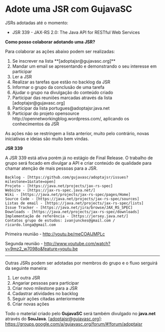 Adote uma JSR com GujavaSC
=========

JSRs adotadas até o momento:
* JSR 339 - JAX-RS 2.0: The Java API for RESTful Web Services</li>

**Como posso colaborar adotando uma JSR?**

Para colaborar as ações abaixo podem ser realizadas:
<ol>
<li>Se inscrever na lista **[adoptajsr@gujavasc.org]**</li>
<li>Mandar um email se apresentando e demonstrando o seu interesse em participar</li>
<li>Ler a JSR</li>
<li>Realizar as tarefas que estão no backlog da JSR</li>
<li>Informar o grupo da conclusão de uma tarefa</li>
<li>Ajudar o grupo na divulgação do conteúdo criado</li>
<li>Participar das reuniões marcadas através da lista [adoptajsr@gujavasc.org]</li>
<li>Participar da lista portugues@adoptajsr.java.net</li>
<li>Participar do projeto opensource http://opennetworkingblog.wordpress.com/, aplicando os conhecimentos da JSR</li>
</ol>

As ações não se restringem a lista anterior, muito pelo contrário, novas iniciativas e ideias são muito bem vindas.

**JSR 339**

A JSR 339 está ativa porém já no estágio de Final Release. O trabalho de grupo será focado em divulgar a API e criar conteúdo de qualidade para chamar atenção de mais pessoas para a JSR.
    
    Backlog - [https://github.com/gujavasc/adoptajsr/issues?milestone=1&state=open]
    Projeto - [https://java.net/projects/jax-rs-spec]
    Website - [https://jax-rs-spec.java.net/]
    Wiki - [https://java.net/projects/jax-rs-spec/pages/Home]
    Source Code - [https://java.net/projects/jax-rs-spec/sources]
    Listas de email - [https://java.net/projects/jax-rs-spec/lists]
    Issue Tracker - [https://java.net/jira/browse/JAX_RS_SPEC]
    Downloads - [https://java.net/projects/jax-rs-spec/downloads]
    Implementação de referência - [https://jersey.java.net/]
    Contatos grupo de estudos: ivanjunckes@gmail.com / ricardo.longa@gmail.com

Primeira reunião - http://youtu.be/meCOAlJMPLc 

Segunda reunião - http://www.youtube.com/watch?v=9mz2_w7098o&feature=youtu.be

----------------------------------------------------------------------------------------------------------------
Outras JSRs podem ser adotadas por membros do grupo e o fluxo serguirá da seguinte maneira:
<ol>
<li>Ler outra JSR</b></li>
<li>Angariar pessoas para participar</li>
<li>Criar novo milestone para a JSR</li>
<li>Cadastrar atividades no backlog</li>
<li>Seguir ações citadas anteriormente</li>
<li>Criar novas ações</li>
</ol>

    
Todo o material criado pelo **GujavaSC** será também divulgado no **java.net** através do **SouJava**.
[adoptajsr@gujavasc.org]: https://groups.google.com/a/gujavasc.org/forum/#!forum/adoptajsr